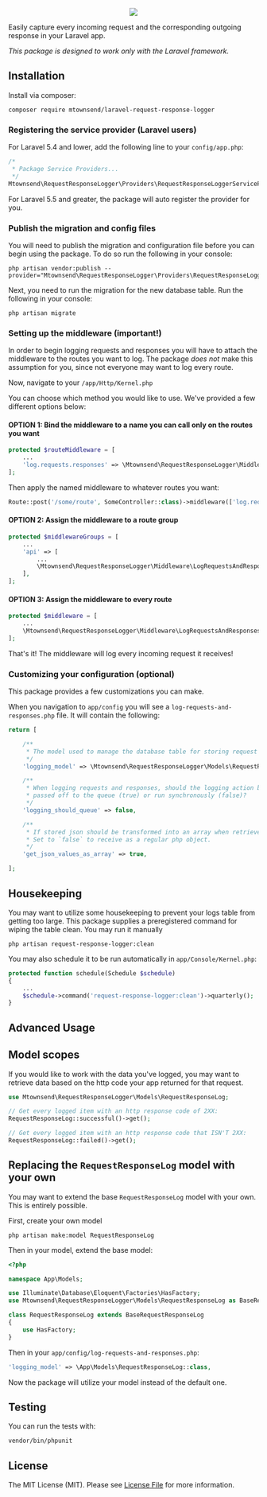 <p align="center">
<img src="https://banners.beyondco.de/Laravel%20Request%20%26%20Response%20Logger.png?theme=dark&packageManager=composer+require&packageName=mtownsend%2Flaravel-request-response-logger&pattern=plus&style=style_1&description=Capture+your+incoming+requests+and+corresponding+responses+with+ease&md=1&showWatermark=0&fontSize=75px&images=https%3A%2F%2Flaravel.com%2Fimg%2Flogomark.min.svg">
</p>

Easily capture every incoming request and the corresponding outgoing response in your Laravel app.

*This package is designed to work only with the Laravel framework.*

## Installation

Install via composer:

```
composer require mtownsend/laravel-request-response-logger
```

### Registering the service provider (Laravel users)

For Laravel 5.4 and lower, add the following line to your ``config/app.php``:

```php
/*
 * Package Service Providers...
 */
Mtownsend\RequestResponseLogger\Providers\RequestResponseLoggerServiceProvider::class,
```

For Laravel 5.5 and greater, the package will auto register the provider for you.


### Publish the migration and config files

You will need to publish the migration and configuration file before you can begin using the package. To do so run the following in your console:

````
php artisan vendor:publish --provider="Mtownsend\RequestResponseLogger\Providers\RequestResponseLoggerServiceProvider"
````

Next, you need to run the migration for the new database table. Run the following in your console:

````
php artisan migrate
````

### Setting up the middleware (important!)

In order to begin logging requests and responses you will have to attach the middleware to the routes you want to log. The package *does not* make this assumption for you, since not everyone may want to log every route.

Now, navigate to your `/app/Http/Kernel.php`

You can choose which method you would like to use. We've provided a few different options below:

#### OPTION 1: Bind the middleware to a name you can call only on the routes you want

```php
protected $routeMiddleware = [
    ...
    'log.requests.responses' => \Mtownsend\RequestResponseLogger\Middleware\LogRequestsAndResponses::class,
];
```

Then apply the named middleware to whatever routes you want:

```php
Route::post('/some/route', SomeController::class)->middleware(['log.requests.responses']);
```

#### OPTION 2: Assign the middleware to a route group

```php
protected $middlewareGroups = [
    ...
    'api' => [
        ...
        \Mtownsend\RequestResponseLogger\Middleware\LogRequestsAndResponses::class,
    ],
];
```

#### OPTION 3: Assign the middleware to every route

```php
protected $middleware = [
    ...
    \Mtownsend\RequestResponseLogger\Middleware\LogRequestsAndResponses::class,
];
```

That's it! The middleware will log every incoming request it receives!

### Customizing your configuration (optional)

This package provides a few customizations you can make.

When you navigation to `app/config` you will see a `log-requests-and-responses.php` file. It will contain the following:

```php
return [

    /**
     * The model used to manage the database table for storing request and response logs.
     */
    'logging_model' => \Mtownsend\RequestResponseLogger\Models\RequestResponseLog::class,

    /**
     * When logging requests and responses, should the logging action be
     * passed off to the queue (true) or run synchronously (false)?
     */
    'logging_should_queue' => false,

    /**
     * If stored json should be transformed into an array when retrieved from the database.
     * Set to `false` to receive as a regular php object.
     */
    'get_json_values_as_array' => true,

];
```

## Housekeeping

You may want to utilize some housekeeping to prevent your logs table from getting too large. This package supplies a preregistered command for wiping the table clean. You may run it manually

````
php artisan request-response-logger:clean
````

You may also schedule it to be run automatically in `app/Console/Kernel.php`:

```php
protected function schedule(Schedule $schedule)
{
    ...
    $schedule->command('request-response-logger:clean')->quarterly();
}
```

## Advanced Usage

## Model scopes

If you would like to work with the data you've logged, you may want to retrieve data based on the http code your app returned for that request.

```php
use Mtownsend\RequestResponseLogger\Models\RequestResponseLog;

// Get every logged item with an http response code of 2XX:
RequestResponseLog::successful()->get();

// Get every logged item with an http response code that ISN'T 2XX:
RequestResponseLog::failed()->get();
```

## Replacing the `RequestResponseLog` model with your own

You may want to extend the base `RequestResponseLog` model with your own. This is entirely possible.

First, create your own model

````
php artisan make:model RequestResponseLog
````

Then in your model, extend the base model:

```php
<?php

namespace App\Models;

use Illuminate\Database\Eloquent\Factories\HasFactory;
use Mtownsend\RequestResponseLogger\Models\RequestResponseLog as BaseRequestResponseLog;

class RequestResponseLog extends BaseRequestResponseLog
{
    use HasFactory;
}
```

Then in your `app/config/log-requests-and-responses.php`:

```php
'logging_model' => \App\Models\RequestResponseLog::class,
```

Now the package will utilize your model instead of the default one.


## Testing

You can run the tests with:

```bash
vendor/bin/phpunit
```

## License

The MIT License (MIT). Please see [License File](LICENSE.md) for more information.
